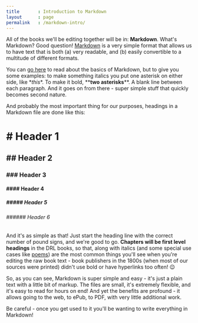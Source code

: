 ```yaml
---
title       : Introduction to Markdown
layout      : page
permalink   : /markdown-intro/
---
```

All of the books we'll be editing together will be in: **Markdown**. What's Markdown? Good question! [Markdown](https://help.github.com/articles/markdown-basics/) is a very simple format that allows us to have text that is both (a) very readable, and (b) easily convertible to a multitude of different formats. 

You can [go here](https://help.github.com/articles/markdown-basics/) to read about the basics of Markdown, but to give you some examples: to make something italics you put one asterisk on either side, like \**this*\*. To make it bold, \*\***two asterisks**\*\*. A blank line between each paragraph. And it goes on from there - super simple stuff that quickly becomes second nature. 

And probably the most important thing for our purposes, headings in a Markdown file are done like this:

# \# Header 1

## \#\# Header 2

### \#\#\# Header 3

#### \#\#\#\# Header 4

##### \#\#\#\#\# Header 5

###### \#\#\#\#\#\# Header 6

And it's as simple as that! Just start the heading line with the correct number of pound signs, and we're good to go. **Chapters will be first level headings** in the DRL books, so that, along with italics (and some special use cases like [poems](/poems/)) are the most common things you'll see when you're editing the raw book text - book publishers in the 1800s (when most of our sources were printed) didn't use bold or have hyperlinks too often! 😉

So, as you can see, Markdown is super simple and easy - it's just a plain text with a little bit of markup. The files are small, it's extremely flexible, and it's easy to read for hours on end! And yet the benefits are profound - it allows going to the web, to ePub, to PDF, with very little additional work.

Be careful - once you get used to it you'll be wanting to write everything in Markdown!
